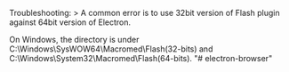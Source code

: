 Troubleshooting: > A common error is to use 32bit version of Flash plugin against 64bit version of Electron.

On Windows, the directory is under C:\Windows\SysWOW64\Macromed\Flash(32-bits) and C:\Windows\System32\Macromed\Flash(64-bits).
"# electron-browser" 
